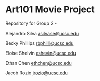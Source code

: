 # Art101 Movie Project
Repository for Group 2 -

Alejandro Silva <asilvase@ucsc.edu>

Becky Phillips <rbphilli@ucsc.edu>

Eloise Shelvin <eshevin@ucsc.edu>

Ethan Chen <ethchen@ucsc.edu>

Jacob Rozio <jrozio@ucsc.edu>
